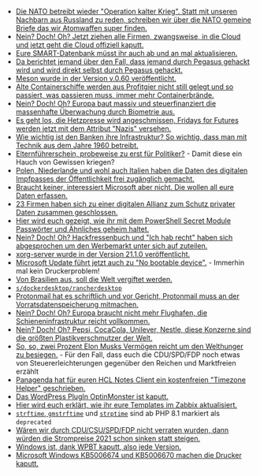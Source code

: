 * [Die NATO betreibt wieder "Operation kalter Krieg". Statt mit unseren Nachbarn aus Russland zu reden, schreiben wir über die NATO gemeine Briefe das wir Atomwaffen super finden.](https://tuxproject.de/blog/2021/10/si-vis-pacem-para-bellum-18/)
* [Nein? Doch! Oh? Jetzt ziehen alle Firmen, zwangsweise, in die Cloud und jetzt geht die Cloud offiziell kaputt.](https://www.borncity.com/blog/2021/10/24/angriffe-auf-die-software-lieferketten-in-der-cloud-verschrfen-bedrohungslage-fr-unternehmen/)
* [Eure SMART-Datenbank müsst ihr auch ab und an mal aktualisieren.](https://utcc.utoronto.ca/~cks/space/blog/linux/SMARTUpdateDriveDatabase)
* [Da berichtet jemand über den Fall, dass jemand durch Pegasus gehackt wird und wird direkt selbst durch Pegasus gehackt.](https://blog.fefe.de/?ts=9f8868a1)
* [Meson wurde in der Version v.0.60 veröffentlicht.](https://www.phoronix.com/scan.php?page=news_item&px=Meson-0.60-Build-System)
* [Alte Containerschiffe werden aus Profitgier nicht still gelegt und so passiert, was passieren muss, immer mehr Containerbrände.](https://netzfrauen.org/2021/10/25/ocean-6/)
* [Nein? Doch! Oh? Europa baut massiv und steuerfinanziert die massenhafte Überwachung durch Biometrie aus.](https://www.patrick-breyer.de/neue-studie-zeigt-alarmierende-ausweitung-der-biometrischen-massenueberwachung-in-europa/)
* [Es geht los, die Hetzpresse wird angeschmissen, Fridays for Futures werden jetzt mit dem Attribut "Nazis" versehen.](https://blog.fefe.de/?ts=9f86c31b)
* [Wie wichtig ist den Banken ihre Infrastruktur? So wichtig, dass man mit Technik aus dem Jahre 1960 betreibt.](https://blog.fefe.de/?ts=9f898898)
* [Elternführerschein, probeweise zu erst für Politiker?](https://blog.fefe.de/?ts=9f87a39f) - Damit diese ein Hauch von Gewissen kriegen?
* [Polen, Niederlande und wohl auch Italien haben die Daten des digitalen Impfpasses der Öffentlichkeit frei zugänglich gemacht.](https://blog.fefe.de/?ts=9f87a1ed)
* [Braucht keiner, interessiert Microsoft aber nicht. Die wollen all eure Daten erfassen.](https://www.bleepingcomputer.com/news/microsoft/microsoft-is-force-installing-pc-health-check-in-windows-10/)
* [23 Firmen haben sich zu einer digitalen Allianz zum Schutz privater Daten zusammen geschlossen.](https://nextcloud.com/blog/european-technology-companies-launch-the-new-coalition-for-competitive-digital-market/)
* [Hier wird euch gezeigt, wie ihr mit dem PowerShell Secret Module Passwörter und Ähnliches geheim haltet.](https://devblogs.microsoft.com/powershell-community/how-to-use-the-secret-modules/)
* [Nein? Doch! Oh? Hackfressenbuch und "Ich hab recht" haben sich abgesprochen um den Werbemarkt unter sich auf zuteilen.](https://netzpolitik.org/2021/werbemarkt-wie-google-und-facebook-sich-die-konkurrenz-vom-leib-halten/)
* [xorg-server wurde in der Version 21.1.0 veröffentlicht.](https://lwn.net/Articles/874152/rss)
* [Microsoft Update führt jetzt auch zu "No bootable device".](https://www.borncity.com/blog/2021/10/27/notebooks-acer-lenovo-hp-verursachen-pltzlich-no-bootable-device-fehler-okt-2021/) - Immerhin mal kein Druckerproblem!
* [Von Brasilien aus, soll die Welt vergiftet werden.](https://netzfrauen.org/2021/10/27/pesticides-5/)
* [`s/dockerdesktop/rancherdesktop`](https://blog.nashcom.de/nashcomblog.nsf/dx/a-new-start-is-born-rancher-desktop.htm)
* [Protonmail hat es schriftlich und vor Gericht, Protonmail muss an der Vorratsdatenspeicherung mitmachen.](https://netzpolitik.org/2021/rechtsstreit-protonmail-muss-sich-nicht-an-vorratsdatenspeicherung-beteiligen/)
* [Nein? Doch! Oh? Europa braucht nicht mehr Flughafen, die Schieneninfrastruktur reicht vollkommen.](https://www.sonnenseite.com/de/mobilitaet/ein-drittel-europaeischer-kurzstreckenfluege-laesst-sich-durch-zugfahrten-unter-sechs-stunden-ersetzen/)
* [Nein? Doch! Oh? Pepsi, CocaCola, Unilever, Nestle, diese Konzerne sind die größten Plastikverschmutzer der Welt.](https://www.sonnenseite.com/de/umwelt/die-groessten-plastikverschmutzer-der-welt-coca-cola-pepsi-unilever-und-nestle/)
* [So, so, zwei Prozent Elon Musks Vermögen reicht um den Welthunger zu besiegen.](https://blog.fefe.de/?ts=9f844dab) - Für den Fall, dass euch die CDU/SPD/FDP noch etwas von Steuererleichterungen gegenüber den Reichen und Marktfreien erzählt
* [Panagenda hat für euren HCL Notes Client ein kostenfreien "Timezone Helper" geschrieben.](https://www.panagenda.com/blog/timezone-helper-for-hcl-notes-meeting-scheduling/)
* [Das WordPress PlugIn OptinMonster ist kaputt.](https://www.bleepingcomputer.com/news/security/wordpress-plugin-bug-impacts-1m-sites-allows-malicious-redirects/)
* [Hier wird euch erklärt, wie ihr eure Templates im Zabbix aktualisiert.](https://blog.zabbix.com/keeping-your-zabbix-templates-up-to-date/16412/)
* [`strftime`, `gmstrftime`](https://php.watch/versions/8.1/strftime-gmstrftime-deprecated) und [`strptime`](https://php.watch/versions/8.1/strptime-deprecation) sind ab PHP 8.1 markiert als `deprecated`
* [Wären wir durch CDU/CSU/SPD/FDP nicht verraten wurden, dann würden die Strompreise 2021 schon sinken statt steigen.](https://www.sonnenseite.com/de/energie/strom-waere-heute-schon-preiswerter-bei-einer-vollversorgung-mit-100-erneuerbaren-energien/)
* [Windows ist, dank WPBT kaputt, also jede Version.](https://www.borncity.com/blog/2021/10/30/windows-wpbt-schwachstelle-ermglicht-rootkit-installation/)
* [Microsoft Windows KB5006674 und KB5006670 machen die Drucker kaputt.](https://www.bleepingcomputer.com/news/microsoft/microsoft-windows-kb5006674-kb5006670-updates-break-printing/)
